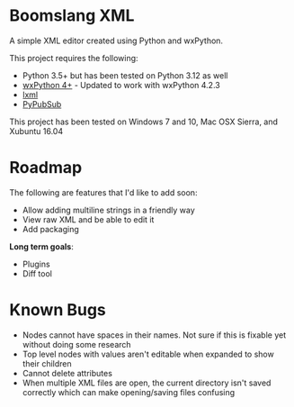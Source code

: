 # Boomslang XML

A simple XML editor created using Python and wxPython. 

This project requires the following:

 - Python 3.5+ but has been tested on Python 3.12 as well
 - [wxPython 4+](https://pypi.python.org/pypi/wxPython/) - Updated to work with wxPython 4.2.3
 - [lxml](https://pypi.python.org/pypi/lxml/)
 - [PyPubSub](https://pypubsub.readthedocs.io/en/v4.0.3/)
 
This project has been tested on Windows 7 and 10, Mac OSX Sierra, and Xubuntu 16.04

# Roadmap

The following are features that I'd like to add soon:

 - Allow adding multiline strings in a friendly way
 - View raw XML and be able to edit it
 - Add packaging
 
**Long term goals**:

 - Plugins
 - Diff tool
 
# Known Bugs

 - Nodes cannot have spaces in their names. Not sure if this is fixable yet without doing some research
 - Top level nodes with values aren't editable when expanded to show their children
 - Cannot delete attributes
 - When multiple XML files are open, the current directory isn't saved correctly which can make opening/saving files confusing

